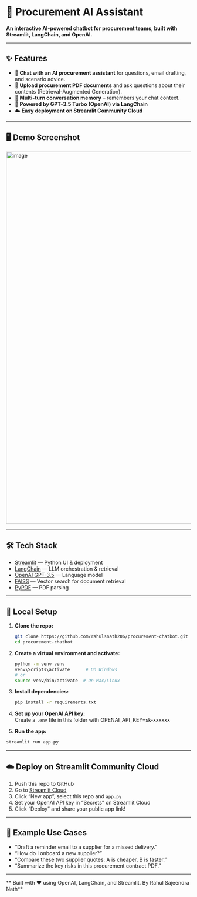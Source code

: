 # 🛒 Procurement AI Assistant

**An interactive AI-powered chatbot for procurement teams, built with Streamlit, LangChain, and OpenAI.**  

---

## ✨ Features

- 💬 **Chat with an AI procurement assistant** for questions, email drafting, and scenario advice.
- 📄 **Upload procurement PDF documents** and ask questions about their contents (Retrieval-Augmented Generation).
- 🧠 **Multi-turn conversation memory** – remembers your chat context.
- 🤖 **Powered by GPT-3.5 Turbo (OpenAI) via LangChain**
- ☁️ **Easy deployment on Streamlit Community Cloud**

---

## 🖥️ Demo Screenshot

<img width="1862" height="1013" alt="image" src="https://github.com/user-attachments/assets/f2f2b981-fe9e-4215-9017-f7fc003581bc" />


---

## 🛠 Tech Stack

- [Streamlit](https://streamlit.io/) — Python UI & deployment
- [LangChain](https://www.langchain.com/) — LLM orchestration & retrieval
- [OpenAI GPT-3.5](https://platform.openai.com/) — Language model
- [FAISS](https://github.com/facebookresearch/faiss) — Vector search for document retrieval
- [PyPDF](https://pypi.org/project/pypdf/) — PDF parsing

---

## 🚀 Local Setup

1. **Clone the repo:**
    ```bash
    git clone https://github.com/rahulsnath206/procurement-chatbot.git
    cd procurement-chatbot
    ```

2. **Create a virtual environment and activate:**
    ```bash
    python -m venv venv
    venv\Scripts\activate      # On Windows
    # or
    source venv/bin/activate  # On Mac/Linux
    ```

3. **Install dependencies:**
    ```bash
    pip install -r requirements.txt
    ```

4. **Set up your OpenAI API key:**  
   Create a `.env` file in this folder with OPENAI_API_KEY=sk-xxxxxx


5. **Run the app:**
 ```bash
 streamlit run app.py
 ```

---

## ☁️ Deploy on Streamlit Community Cloud

1. Push this repo to GitHub
2. Go to [Streamlit Cloud](https://streamlit.io/cloud)
3. Click “New app”, select this repo and `app.py`
4. Set your OpenAI API key in “Secrets” on Streamlit Cloud
5. Click “Deploy” and share your public app link!

---

## 📄 Example Use Cases

- “Draft a reminder email to a supplier for a missed delivery.”
- “How do I onboard a new supplier?”
- “Compare these two supplier quotes: A is cheaper, B is faster.”
- “Summarize the key risks in this procurement contract PDF.”

---

\*\* Built with ❤️ using OpenAI, LangChain, and Streamlit. By Rahul Sajeendra Nath\*\*




